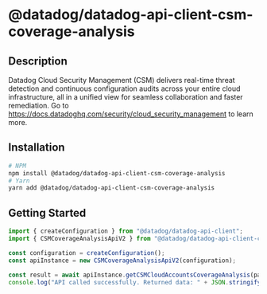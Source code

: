 # @datadog/datadog-api-client-csm-coverage-analysis

## Description

Datadog Cloud Security Management (CSM) delivers real-time threat detection
and continuous configuration audits across your entire cloud infrastructure,
all in a unified view for seamless collaboration and faster remediation.
Go to https://docs.datadoghq.com/security/cloud_security_management to learn more.

## Installation

```sh
# NPM
npm install @datadog/datadog-api-client-csm-coverage-analysis
# Yarn
yarn add @datadog/datadog-api-client-csm-coverage-analysis
```

## Getting Started
```ts
import { createConfiguration } from "@datadog/datadog-api-client";
import { CSMCoverageAnalysisApiV2 } from "@datadog/datadog-api-client-csm-coverage-analysis";

const configuration = createConfiguration();
const apiInstance = new CSMCoverageAnalysisApiV2(configuration);

const result = await apiInstance.getCSMCloudAccountsCoverageAnalysis(params);
console.log("API called successfully. Returned data: " + JSON.stringify(result));
```